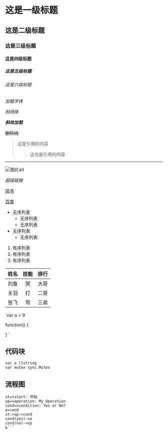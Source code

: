 # 这是一级标题
## 这是二级标题
### 这是三级标题
#### 这是四级标题
##### 这是五级标题
###### 这是六级标题

*加粗字体*

*斜线体*

***斜体加粗***

~~删除线~~

> 这是引用的内容
>> 这也是引用的内容

---

![图片alt](https://gss2.bdstatic.com/9fo3dSag_xI4khGkpoWK1HF6hhy/baike/c0%3Dbaike80%2C5%2C5%2C80%2C26/sign=46afe7aa242eb938f86072a0b40bee50/d043ad4bd11373f0904a8bd4af0f4bfbfbed0407.jpg)

*超级链接*

[简书](http://jianshu.com)

[百度](http://baidu.com)

+ 无序列表
    + 无序列表
    + 无序列表
+ 无序列表
    + 无序列表

1. 有序列表
2. 有序列表
3. 有序列表
    
    
姓名|技能|排行
--|:--:|--:
刘备|哭|大哥
关羽|打|二哥
张飞|骂|三弟

`var a = 9

function() {
    
}
`
## 代码块
```
var a []string
var mutex sync.Mutex

```

## 流程图
```flow
st=>start: 开始
op=>operation: My Operation
cond=>condition: Yes or No?
e=>end
st->op->cond
cond(yes)->e
cond(no)->op
&```
